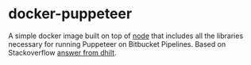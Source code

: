 # docker-puppeteer

A simple docker image built on top of [node](https://hub.docker.com/_/node) that includes all the libraries necessary for running Puppeteer on Bitbucket Pipelines. Based on Stackoverflow [answer from dhilt](https://stackoverflow.com/a/71128432).
